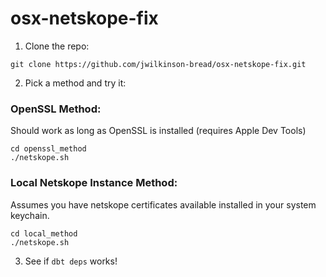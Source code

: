 # osx-netskope-fix

1. Clone the repo:

```shell
git clone https://github.com/jwilkinson-bread/osx-netskope-fix.git
```

2. Pick a method and try it:

### OpenSSL Method:

Should work as long as OpenSSL is installed (requires Apple Dev Tools)

```shell
cd openssl_method
./netskope.sh
```

### Local Netskope Instance Method:

Assumes you have netskope certificates available installed in your system keychain.

```shell
cd local_method
./netskope.sh
```

3. See if `dbt deps` works!

